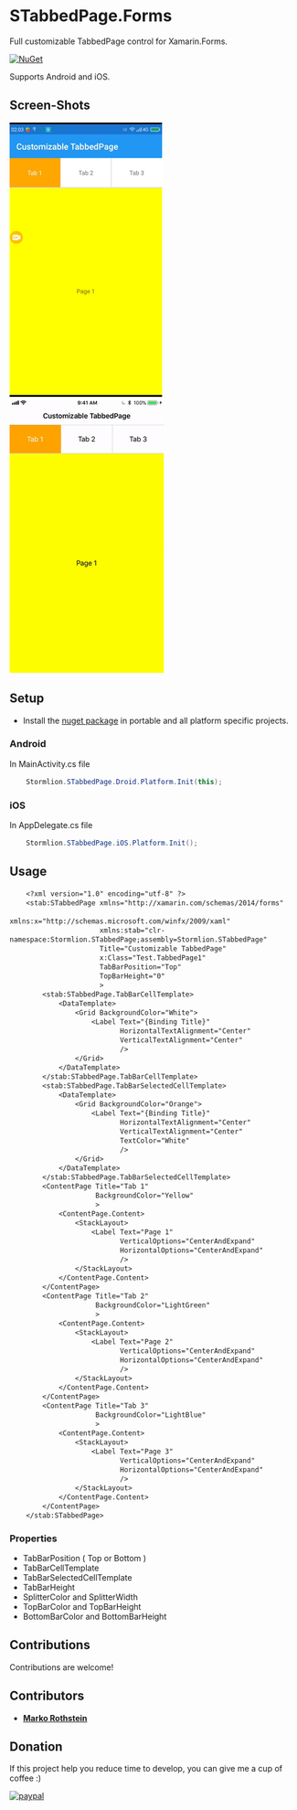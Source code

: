 # STabbedPage.Forms

Full customizable TabbedPage control for Xamarin.Forms.

[![NuGet](https://img.shields.io/nuget/v/STabbedPage.Forms.svg)](https://www.nuget.org/packages/STabbedPage.Forms/)

Supports Android and iOS.

## Screen-Shots

<img src="ScreenShots/screenshot_android.gif" alt="STabbedPage for Android"/> <img src="ScreenShots/screenshot_ios.gif" alt="STabbedPage for iOS"/>

## Setup

* Install the [nuget package](https://www.nuget.org/packages/STabbedPage.Forms) in portable and all platform specific projects.

### Android

In MainActivity.cs file

```cs
    Stormlion.STabbedPage.Droid.Platform.Init(this);
```

### iOS

In AppDelegate.cs file

```cs
    Stormlion.STabbedPage.iOS.Platform.Init();
```
## Usage

```xaml
	<?xml version="1.0" encoding="utf-8" ?>
	<stab:STabbedPage xmlns="http://xamarin.com/schemas/2014/forms"
					  xmlns:x="http://schemas.microsoft.com/winfx/2009/xaml"
					  xmlns:stab="clr-namespace:Stormlion.STabbedPage;assembly=Stormlion.STabbedPage"
					  Title="Customizable TabbedPage"
					  x:Class="Test.TabbedPage1"
					  TabBarPosition="Top"
					  TopBarHeight="0"
					  >
		<stab:STabbedPage.TabBarCellTemplate>
			<DataTemplate>
				<Grid BackgroundColor="White">
					<Label Text="{Binding Title}"
						   HorizontalTextAlignment="Center"
						   VerticalTextAlignment="Center"
						   />
				</Grid>
			</DataTemplate>
		</stab:STabbedPage.TabBarCellTemplate>
		<stab:STabbedPage.TabBarSelectedCellTemplate>
			<DataTemplate>
				<Grid BackgroundColor="Orange">
					<Label Text="{Binding Title}"
						   HorizontalTextAlignment="Center"
						   VerticalTextAlignment="Center"
						   TextColor="White"
						   />
				</Grid>
			</DataTemplate>
		</stab:STabbedPage.TabBarSelectedCellTemplate>
		<ContentPage Title="Tab 1"
					 BackgroundColor="Yellow"
					 >
			<ContentPage.Content>
				<StackLayout>
					<Label Text="Page 1"
						   VerticalOptions="CenterAndExpand" 
						   HorizontalOptions="CenterAndExpand"
						   />
				</StackLayout>
			</ContentPage.Content>
		</ContentPage>
		<ContentPage Title="Tab 2"
					 BackgroundColor="LightGreen"
					 >
			<ContentPage.Content>
				<StackLayout>
					<Label Text="Page 2"
						   VerticalOptions="CenterAndExpand" 
						   HorizontalOptions="CenterAndExpand"
						   />
				</StackLayout>
			</ContentPage.Content>
		</ContentPage>
		<ContentPage Title="Tab 3"
					 BackgroundColor="LightBlue"
					 >
			<ContentPage.Content>
				<StackLayout>
					<Label Text="Page 3"
						   VerticalOptions="CenterAndExpand" 
						   HorizontalOptions="CenterAndExpand"
						   />
				</StackLayout>
			</ContentPage.Content>
		</ContentPage>
	</stab:STabbedPage>
```

### Properties
* TabBarPosition ( Top or Bottom )
* TabBarCellTemplate
* TabBarSelectedCellTemplate
* TabBarHeight
* SplitterColor and SplitterWidth
* TopBarColor and TopBarHeight
* BottomBarColor and BottomBarHeight

## Contributions
Contributions are welcome!

## Contributors
* **[Marko Rothstein](https://www.facebook.com/profile.php?id=100014026622428)**


## Donation
If this project help you reduce time to develop, you can give me a cup of coffee :)

[![paypal](https://www.paypalobjects.com/en_US/i/btn/btn_donateCC_LG.gif)](https://www.paypal.com/cgi-bin/webscr?cmd=_donations&business=stormlion227@gmail.com&item_name=Donate+to+free+developer)
